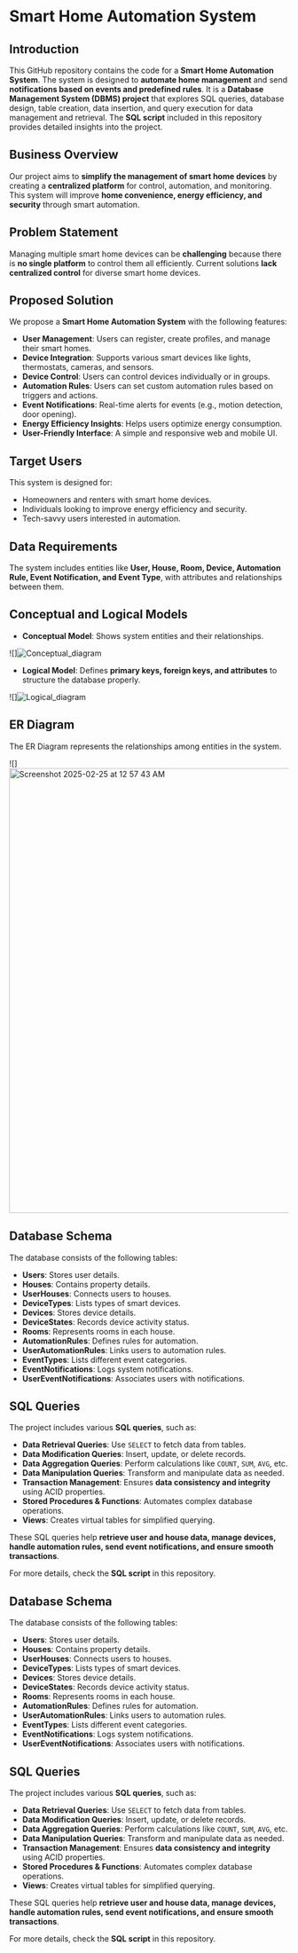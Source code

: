 


# Smart Home Automation System  

## Introduction  
This GitHub repository contains the code for a **Smart Home Automation System**. The system is designed to **automate home management** and send **notifications based on events and predefined rules**. It is a **Database Management System (DBMS) project** that explores SQL queries, database design, table creation, data insertion, and query execution for data management and retrieval. The **SQL script** included in this repository provides detailed insights into the project.  

## Business Overview  
Our project aims to **simplify the management of smart home devices** by creating a **centralized platform** for control, automation, and monitoring. This system will improve **home convenience, energy efficiency, and security** through smart automation.  

## Problem Statement  
Managing multiple smart home devices can be **challenging** because there is **no single platform** to control them all efficiently. Current solutions **lack centralized control** for diverse smart home devices.  

## Proposed Solution  
We propose a **Smart Home Automation System** with the following features:  
- **User Management**: Users can register, create profiles, and manage their smart homes.  
- **Device Integration**: Supports various smart devices like lights, thermostats, cameras, and sensors.  
- **Device Control**: Users can control devices individually or in groups.  
- **Automation Rules**: Users can set custom automation rules based on triggers and actions.  
- **Event Notifications**: Real-time alerts for events (e.g., motion detection, door opening).  
- **Energy Efficiency Insights**: Helps users optimize energy consumption.  
- **User-Friendly Interface**: A simple and responsive web and mobile UI.  

## Target Users  
This system is designed for:  
- Homeowners and renters with smart home devices.  
- Individuals looking to improve energy efficiency and security.  
- Tech-savvy users interested in automation.  

## Data Requirements  
The system includes entities like **User, House, Room, Device, Automation Rule, Event Notification, and Event Type**, with attributes and relationships between them.  

## Conceptual and Logical Models  
- **Conceptual Model**: Shows system entities and their relationships.  

![]![Conceptual_diagram](https://github.com/user-attachments/assets/aa200df7-2442-44e8-aa35-266785bb1937)
 

- **Logical Model**: Defines **primary keys, foreign keys, and attributes** to structure the database properly.  

![]![Logical_diagram](https://github.com/user-attachments/assets/654977f3-9f98-4763-af92-a2a1f85f6b9b)


## ER Diagram  
The ER Diagram represents the relationships among entities in the system.  

![]<img width="802" alt="Screenshot 2025-02-25 at 12 57 43 AM" src="https://github.com/user-attachments/assets/bef447b9-7859-49cd-912c-e0948fad00fe" />

 

## Database Schema  
The database consists of the following tables:  
- **Users**: Stores user details.  
- **Houses**: Contains property details.  
- **UserHouses**: Connects users to houses.  
- **DeviceTypes**: Lists types of smart devices.  
- **Devices**: Stores device details.  
- **DeviceStates**: Records device activity status.  
- **Rooms**: Represents rooms in each house.  
- **AutomationRules**: Defines rules for automation.  
- **UserAutomationRules**: Links users to automation rules.  
- **EventTypes**: Lists different event categories.  
- **EventNotifications**: Logs system notifications.  
- **UserEventNotifications**: Associates users with notifications.  

 

## SQL Queries  
The project includes various **SQL queries**, such as:  
- **Data Retrieval Queries**: Use `SELECT` to fetch data from tables.  
- **Data Modification Queries**: Insert, update, or delete records.  
- **Data Aggregation Queries**: Perform calculations like `COUNT`, `SUM`, `AVG`, etc.  
- **Data Manipulation Queries**: Transform and manipulate data as needed.  
- **Transaction Management**: Ensures **data consistency and integrity** using ACID properties.  
- **Stored Procedures & Functions**: Automates complex database operations.  
- **Views**: Creates virtual tables for simplified querying.  

These SQL queries help **retrieve user and house data, manage devices, handle automation rules, send event notifications, and ensure smooth transactions**.  

For more details, check the **SQL script** in this repository. 

## Database Schema  
The database consists of the following tables:  
- **Users**: Stores user details.  
- **Houses**: Contains property details.  
- **UserHouses**: Connects users to houses.  
- **DeviceTypes**: Lists types of smart devices.  
- **Devices**: Stores device details.  
- **DeviceStates**: Records device activity status.  
- **Rooms**: Represents rooms in each house.  
- **AutomationRules**: Defines rules for automation.  
- **UserAutomationRules**: Links users to automation rules.  
- **EventTypes**: Lists different event categories.  
- **EventNotifications**: Logs system notifications.  
- **UserEventNotifications**: Associates users with notifications.  


## SQL Queries  
The project includes various **SQL queries**, such as:  
- **Data Retrieval Queries**: Use `SELECT` to fetch data from tables.  
- **Data Modification Queries**: Insert, update, or delete records.  
- **Data Aggregation Queries**: Perform calculations like `COUNT`, `SUM`, `AVG`, etc.  
- **Data Manipulation Queries**: Transform and manipulate data as needed.  
- **Transaction Management**: Ensures **data consistency and integrity** using ACID properties.  
- **Stored Procedures & Functions**: Automates complex database operations.  
- **Views**: Creates virtual tables for simplified querying.  

These SQL queries help **retrieve user and house data, manage devices, handle automation rules, send event notifications, and ensure smooth transactions**.  

For more details, check the **SQL script** in this repository.
